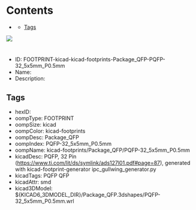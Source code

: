 



Contents
========

* [](#)
	* [Tags](#tags)
  
![][im]
# 

- ID: FOOTPRINT-kicad-kicad-footprints-Package_QFP-PQFP-32_5x5mm_P0.5mm
- Name: 
- Description: 

## Tags

- hexID: 
- oompType: FOOTPRINT
- oompSize: kicad
- oompColor: kicad-footprints
- oompDesc: Package_QFP
- oompIndex: PQFP-32_5x5mm_P0.5mm
- oompName: kicad-footprints/Package_QFP/PQFP-32_5x5mm_P0.5mm
- kicadDesc: PQFP, 32 Pin (https://www.ti.com/lit/ds/symlink/ads127l01.pdf#page=87), generated with kicad-footprint-generator ipc_gullwing_generator.py
- kicadTags: PQFP QFP
- kicadAttr: smd
- kicad3DModel: ${KICAD6_3DMODEL_DIR}/Package_QFP.3dshapes/PQFP-32_5x5mm_P0.5mm.wrl



[im]: image.png

